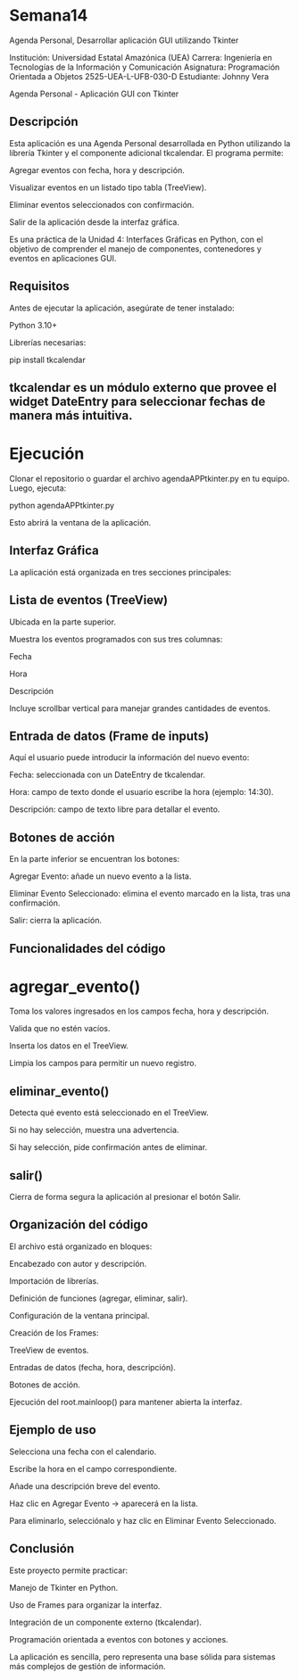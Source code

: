 # Semana14
Agenda Personal, Desarrollar aplicación GUI utilizando Tkinter 

Institución: Universidad Estatal Amazónica (UEA)
Carrera: Ingeniería en Tecnologías de la Información y Comunicación
Asignatura: Programación Orientada a Objetos 2525-UEA-L-UFB-030-D
Estudiante: Johnny Vera 

Agenda Personal - Aplicación GUI con Tkinter
## Descripción

Esta aplicación es una Agenda Personal desarrollada en Python utilizando la librería Tkinter y el componente adicional tkcalendar.
El programa permite:

Agregar eventos con fecha, hora y descripción.

Visualizar eventos en un listado tipo tabla (TreeView).

Eliminar eventos seleccionados con confirmación.

Salir de la aplicación desde la interfaz gráfica.

Es una práctica de la Unidad 4: Interfaces Gráficas en Python, con el objetivo de comprender el manejo de componentes, contenedores y eventos en aplicaciones GUI.

## Requisitos

Antes de ejecutar la aplicación, asegúrate de tener instalado:

Python 3.10+

Librerías necesarias:

pip install tkcalendar


## tkcalendar es un módulo externo que provee el widget DateEntry para seleccionar fechas de manera más intuitiva.

# Ejecución

Clonar el repositorio o guardar el archivo agendaAPPtkinter.py en tu equipo.
Luego, ejecuta:

python agendaAPPtkinter.py


Esto abrirá la ventana de la aplicación.

## Interfaz Gráfica

La aplicación está organizada en tres secciones principales:

## Lista de eventos (TreeView)

Ubicada en la parte superior.

Muestra los eventos programados con sus tres columnas:

Fecha

Hora

Descripción

Incluye scrollbar vertical para manejar grandes cantidades de eventos.

## Entrada de datos (Frame de inputs)

Aquí el usuario puede introducir la información del nuevo evento:

Fecha: seleccionada con un DateEntry de tkcalendar.

Hora: campo de texto donde el usuario escribe la hora (ejemplo: 14:30).

Descripción: campo de texto libre para detallar el evento.

## Botones de acción

En la parte inferior se encuentran los botones:

Agregar Evento: añade un nuevo evento a la lista.

Eliminar Evento Seleccionado: elimina el evento marcado en la lista, tras una confirmación.

Salir: cierra la aplicación.

## Funcionalidades del código
# agregar_evento()

Toma los valores ingresados en los campos fecha, hora y descripción.

Valida que no estén vacíos.

Inserta los datos en el TreeView.

Limpia los campos para permitir un nuevo registro.

 ## eliminar_evento()

Detecta qué evento está seleccionado en el TreeView.

Si no hay selección, muestra una advertencia.

Si hay selección, pide confirmación antes de eliminar.

## salir()

Cierra de forma segura la aplicación al presionar el botón Salir.

## Organización del código

El archivo está organizado en bloques:

Encabezado con autor y descripción.

Importación de librerías.

Definición de funciones (agregar, eliminar, salir).

Configuración de la ventana principal.

Creación de los Frames:

TreeView de eventos.

Entradas de datos (fecha, hora, descripción).

Botones de acción.

Ejecución del root.mainloop() para mantener abierta la interfaz.

 ## Ejemplo de uso

Selecciona una fecha con el calendario.

Escribe la hora en el campo correspondiente.

Añade una descripción breve del evento.

Haz clic en Agregar Evento → aparecerá en la lista.

Para eliminarlo, selecciónalo y haz clic en Eliminar Evento Seleccionado.

## Conclusión

Este proyecto permite practicar:

Manejo de Tkinter en Python.

Uso de Frames para organizar la interfaz.

Integración de un componente externo (tkcalendar).

Programación orientada a eventos con botones y acciones.

La aplicación es sencilla, pero representa una base sólida para sistemas más complejos de gestión de información.
